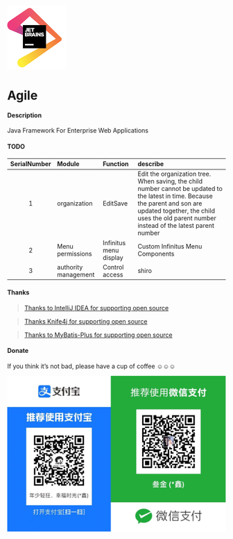 ![IDEA](src/main/resources/templates/static/common/images/jetbrains.png)

# Agile

#### Description

Java Framework For Enterprise Web Applications

#### TODO

| SerialNumber | Module | Function | describe |
| :---: | :--- | :--- | :--- |
| 1 | organization | EditSave | Edit the organization tree. When saving, the child number cannot be updated to the latest in time. Because the parent and son are updated together, the child uses the old parent number instead of the latest parent number |
| 2 | Menu permissions | Infinitus menu display | Custom Infinitus Menu Components |
| 3 | authority management | Control access | shiro |

#### Thanks

> [Thanks to IntelliJ IDEA for supporting open source](https://www.jetbrains.com/?from=agile)

> [Thanks Knife4j for supporting open source](https://doc.xiaominfo.com/)

> [Thanks to MyBatis-Plus for supporting open source](https://baomidou.com/)

#### Donate

If you think it’s not bad, please have a cup of coffee ☺☺☺

![收钱码](src/main/resources/templates/static/common/images/收钱码.jpg)